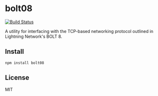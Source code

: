 # bolt08
[![Build Status](https://travis-ci.com/arik-so/bolt08.svg?branch=master)](https://travis-ci.com/arik-so/bolt08)

A utility for interfacing with the TCP-based networking protocol outlined in Lightning Network's BOLT 8. 

## Install

```shell script
npm install bolt08
```

## License

MIT
